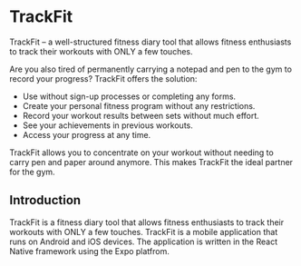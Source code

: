 # TrackFit

TrackFit – a well-structured fitness diary tool that allows fitness enthusiasts to track their workouts with ONLY a few touches.

Are you also tired of permanently carrying a notepad and pen to the gym to record your progress? TrackFit offers the solution:

- Use without sign-up processes or completing any forms.
- Create your personal fitness program without any restrictions.
- Record your workout results between sets without much effort.
- See your achievements in previous workouts.
- Access your progress at any time.

TrackFit allows you to concentrate on your workout without needing to carry pen and paper around anymore. This makes TrackFit the ideal partner for the gym.

## Introduction

TrackFit is a fitness diary tool that allows fitness enthusiasts to track their workouts with ONLY a few touches. TrackFit is a mobile application that runs on Android and iOS devices. The application is written in the React Native framework using the Expo platfrom.

